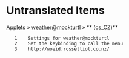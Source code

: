 # Untranslated Items
[Applets](../../../README.md) &#187; [weather@mockturtl](../README.md) &#187; ** (cs_CZ)**

       1	Settings for weather@mockturtl
       2	Set the keybinding to call the menu
       3	http://woeid.rosselliot.co.nz/

